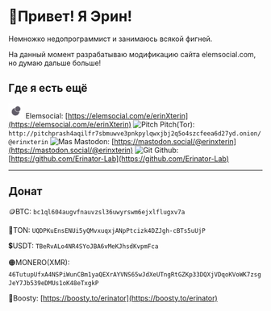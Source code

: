 # 👋Привет! Я Эрин!

Немножко недопрограммист и занимаюсь всякой фигней.

На данный момент разрабатываю модификацию сайта elemsocial.com, но думаю дальше больше!

## Где я есть ещё

![Elem](icons/Elem.svg) Elemsocial: [https://elemsocial.com/e/erinXterin](https://elemsocial.com/e/erinXterin)
![Pitch](Pitch.svg) Pitch(Tor): ```http://pitchprash4aqilfr7sbmuwve3pnkpylqwxjbj2q5o4szcfeea6d27yd.onion/@erinxterin```
![Mas](Mas.svg) Mastodon: [https://mastodon.social/@erinxterin](https://mastodon.social/@erinxterin)
![Git](Git.svg) Github: [https://github.com/Erinator-Lab](https://github.com/Erinator-Lab)

---
## Донат
🪙BTC: ```bc1ql604augvfnauvzsl36uwyrswm6ejxlflugxv7a```

💎TON: ```UQDPKuEnsENUi5yQMvxuqxjANpPtcizk4DZJgh-cBTs5uUjP```

💲USDT: ```TBeRvALo4NR4SYoJBA6vMeKJhsdKvpmFca```

🟠MONERO(XMR): ```46TutupUfxA4NSPiWunCBm1yaQEXrAYVNS65wJdXeUTngRtGZKp33DQXjVDqoKVoWK7zsgJeY7Jb539eDMUs1oK48eTxgkP```

🧡Boosty: [https://boosty.to/erinator](https://boosty.to/erinator)
